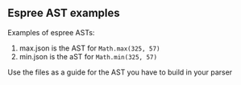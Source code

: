 ## Espree AST examples 

Examples of espree ASTs:

1. max.json is the AST for  `Math.max(325, 57)`
2. min.json is the aST for `Math.min(325, 57)`

Use the files as a guide for the AST you have to build in your parser